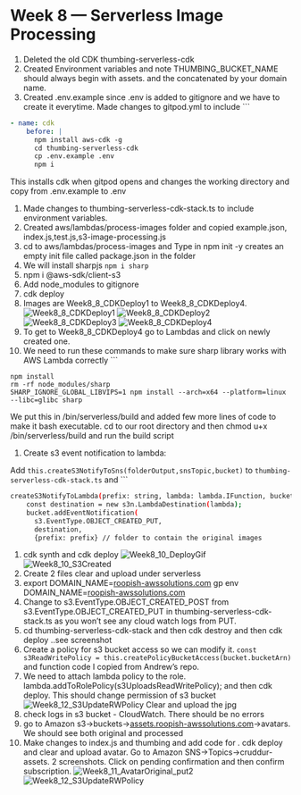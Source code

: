 # Week 8 — Serverless Image Processing
1. Deleted the old CDK thumbing-serverless-cdk
2. Created Environment variables and note THUMBING_BUCKET_NAME should always begin with assets. and the concatenated by your domain name.
3. Created .env.example since .env is added to gitignore and we have to create it everytime. Made changes to gitpod.yml to include ```

```yaml
- name: cdk
    before: |
      npm install aws-cdk -g
      cd thumbing-serverless-cdk   
      cp .env.example .env
      npm i
```

This installs cdk when gitpod opens and changes the working directory and copy from .env.example to .env

1. Made changes to thumbing-serverless-cdk-stack.ts to include environment variables.
2. Created aws/lambdas/process-images folder and copied example.json, index.js,test.js,s3-image-processing.js
3. cd to aws/lambdas/process-images and Type in npm init -y creates an empty init file called package.json in the folder
4. We will install sharpjs ```npm i sharp```
5. npm i @aws-sdk/client-s3
6. Add node_modules to gitignore
7. cdk deploy 
8. Images are Week8_8_CDKDeploy1  to Week8_8_CDKDeploy4. ![Week8_8_CDKDeploy1](./assets/Week8_8_CDKDeploy1.PNG)
![Week8_8_CDKDeploy2](./assets/Week8_8_CDKDeploy2.PNG)
![Week8_8_CDKDeploy3](./assets/Week8_8_CDKDeploy3.PNG)
![Week8_8_CDKDeploy4](./assets/Week8_8_CDKDeploy4.PNG)
10. To get to Week8_8_CDKDeploy4 go to Lambdas and click on newly created one.
11. We need to run these commands to make sure sharp library works with AWS Lambda correctly ```

```
npm install
rm -rf node_modules/sharp
SHARP_IGNORE_GLOBAL_LIBVIPS=1 npm install --arch=x64 --platform=linux --libc=glibc sharp
```

We put this in /bin/serverless/build and added few more lines of code to make it bash executable. cd to our root directory and then chmod u+x /bin/serverless/build and run the build script

1. Create s3 event notification to lambda: 

Add `this.createS3NotifyToSns(folderOutput,snsTopic,bucket)` to `thumbing-serverless-cdk-stack.ts` and ```

```bash
createS3NotifyToLambda(prefix: string, lambda: lambda.IFunction, bucket: s3.IBucket): void {
    const destination = new s3n.LambdaDestination(lambda);
    bucket.addEventNotification(
      s3.EventType.OBJECT_CREATED_PUT,
      destination,
      {prefix: prefix} // folder to contain the original images
```

1. cdk synth and cdk deploy ![Week8_10_DeployGif](./assets/Week8_10_DeployGif.gif)
![Week8_10_S3Created](./assets/Week8_10_S3Created.PNG)
3. Create 2 files clear and upload under serverless
4. export DOMAIN_NAME=[roopish-awssolutions.com](http://roopish-awssolutions.com/)
gp env DOMAIN_NAME=[roopish-awssolutions.com](http://roopish-awssolutions.com/)
4. Change to s3.EventType.OBJECT_CREATED_POST from s3.EventType.OBJECT_CREATED_PUT in thumbing-serverless-cdk-stack.ts as you won’t see any cloud watch logs from PUT. 
5. cd thumbing-serverless-cdk-stack and then cdk destroy and then cdk deploy ..see screenshot
6. Create a policy for s3 bucket access so we can modify it. ````const s3ReadWritePolicy = this.createPolicyBucketAccess(bucket.bucketArn)```` and function code I copied from Andrew’s repo.
7. We need to attach lambda policy to the role. lambda.addToRolePolicy(s3UploadsReadWritePolicy); and then cdk deploy. This should change permission of s3 bucket 
![Week8_12_S3UpdateRWPolicy](./assets/Week8_12_S3UpdateRWPolicy.PNG) Clear and upload the jpg 
9. check logs in s3 bucket - CloudWatch. There should be no errors
10. go to Amazon s3→buckets→[assets.roopish-awssolutions.com](https://s3.console.aws.amazon.com/s3/buckets/assets.roopish-awssolutions.com)→avatars. We should see both original and processed
11. Make changes to index.js and thumbing and add code for . cdk deploy and clear and upload avatar. Go to Amazon SNS→Topics→cruddur-assets. 2 screenshots. Click on pending confirmation and then confirm subscription. ![Week8_11_AvatarOriginal_put2](./assets/Week8_11_AvatarOriginal_put2.PNG)![Week8_12_S3UpdateRWPolicy](./assets/Week8_12_S3UpdateRWPolicy.PNG)
